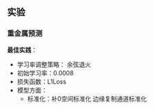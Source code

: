 ## 实验
### 重金属预测
**最佳实践**：
- 学习率调整策略： 余弦退火
- 初始学习率：0.0008
- 损失函数：L1Loss
- 模型方面：
  - 标准化：补0空间标准化 边缘复制通道标准化